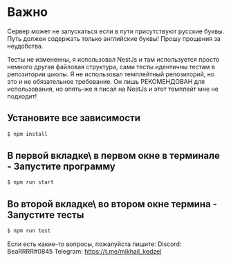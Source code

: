 # Важно
Сервер может не запускаться если в пути присутствуют русские буквы. Путь должен содержать только английские буквы!
Прошу прощения за неудобства.


Тесты не измененны, я использовал NestJs и там используется просто немного другая файловая структура,
сами тесты идентичны тестам в репозитории школы.
Я не использовал темплейтный репозиторий, но это и не обязательное требование.
Он лишь РЕКОМЕНДОВАН для использования, но опять-же я писал на NestJs и этот темплейт мне не подходит!

## Установите все зависимости

```bash
$ npm install
```

## В первой вкладке\ в первом окне в терминале - Запустите программу

```bash
$ npm run start
```

## Во второй вкладке\ во втором окне термина - Запустите тесты

```bash
$ npm run test
```

Если есть какие-то вопросы, пожалуйста пишите:
Discord: BeaRRRR#0845
Telegram: https://t.me/mikhail_kedzel
